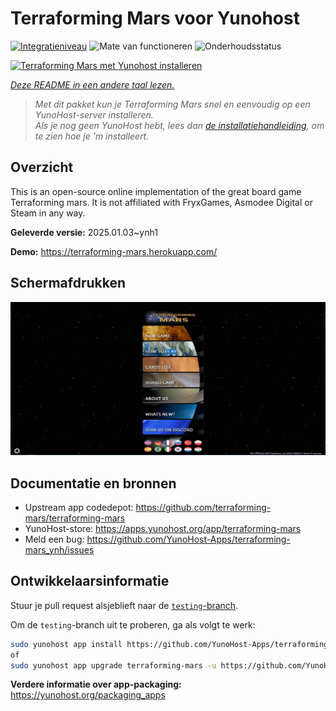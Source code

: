 <!--
NB: Deze README is automatisch gegenereerd door <https://github.com/YunoHost/apps/tree/master/tools/readme_generator>
Hij mag NIET handmatig aangepast worden.
-->

# Terraforming Mars  voor Yunohost

[![Integratieniveau](https://apps.yunohost.org/badge/integration/terraforming-mars)](https://ci-apps.yunohost.org/ci/apps/terraforming-mars/)
![Mate van functioneren](https://apps.yunohost.org/badge/state/terraforming-mars)
![Onderhoudsstatus](https://apps.yunohost.org/badge/maintained/terraforming-mars)

[![Terraforming Mars  met Yunohost installeren](https://install-app.yunohost.org/install-with-yunohost.svg)](https://install-app.yunohost.org/?app=terraforming-mars)

*[Deze README in een andere taal lezen.](./ALL_README.md)*

> *Met dit pakket kun je Terraforming Mars  snel en eenvoudig op een YunoHost-server installeren.*  
> *Als je nog geen YunoHost hebt, lees dan [de installatiehandleiding](https://yunohost.org/install), om te zien hoe je 'm installeert.*

## Overzicht

This is an open-source online implementation of the great board game Terraforming mars. It is not affiliated with FryxGames, Asmodee Digital or Steam in any way.


**Geleverde versie:** 2025.01.03~ynh1

**Demo:** <https://terraforming-mars.herokuapp.com/>

## Schermafdrukken

![Schermafdrukken van Terraforming Mars ](./doc/screenshots/screenshot.png)

## Documentatie en bronnen

- Upstream app codedepot: <https://github.com/terraforming-mars/terraforming-mars>
- YunoHost-store: <https://apps.yunohost.org/app/terraforming-mars>
- Meld een bug: <https://github.com/YunoHost-Apps/terraforming-mars_ynh/issues>

## Ontwikkelaarsinformatie

Stuur je pull request alsjeblieft naar de [`testing`-branch](https://github.com/YunoHost-Apps/terraforming-mars_ynh/tree/testing).

Om de `testing`-branch uit te proberen, ga als volgt te werk:

```bash
sudo yunohost app install https://github.com/YunoHost-Apps/terraforming-mars_ynh/tree/testing --debug
of
sudo yunohost app upgrade terraforming-mars -u https://github.com/YunoHost-Apps/terraforming-mars_ynh/tree/testing --debug
```

**Verdere informatie over app-packaging:** <https://yunohost.org/packaging_apps>
